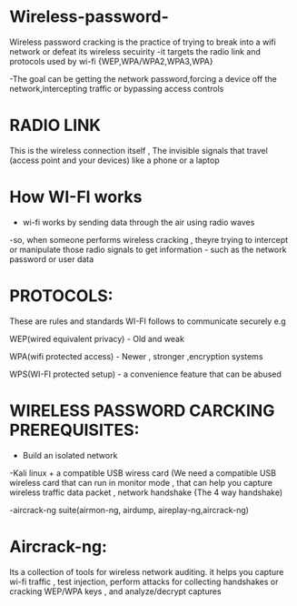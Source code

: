 # Wireless-password-


Wireless password cracking is the practice of trying to break into a wifi network or defeat its wireless secuirity
-it targets the radio link and protocols used by wi-fi {WEP,WPA/WPA2,WPA3,WPA}

-The goal can be getting the network password,forcing a device off the network,intercepting traffic or bypassing access controls

# RADIO LINK 
This is the wireless connection itself , The invisible signals that travel (access point and your devices) like a phone or a laptop

# How WI-FI works

- wi-fi works by sending data through the air using radio waves

-so, when someone performs wireless cracking , theyre trying to intercept or manipulate those radio signals to get information - such as the network password or user data

# PROTOCOLS:
These are rules and standards WI-FI follows to communicate securely e.g

WEP(wired equivalent privacy) - Old and weak 

WPA(wifi protected access) - Newer , stronger ,encryption systems

WPS(WI-FI protected setup) - a convenience feature that can be abused


# WIRELESS PASSWORD CARCKING PREREQUISITES:

- Build an isolated network

-Kali linux + a compatible USB wiress card (We need a compatible USB wireless card that can run in monitor mode , that can help you capture wireless traffic data packet , network handshake {The 4 way handshake)

-aircrack-ng suite(airmon-ng, airdump, aireplay-ng,aircrack-ng)

# Aircrack-ng:
Its a collection of tools for wireless network auditing. it helps you capture wi-fi traffic , test injection, perform attacks for collecting handshakes or cracking  WEP/WPA keys , and analyze/decrypt captures 

